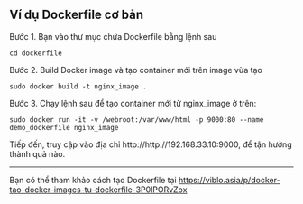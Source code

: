 <article class="markdown-body entry-content container-lg" itemprop="text">
  <h1>Ví dụ Dockerfile cơ bản</h1>
  <p>Bước 1. Bạn vào thư mục chứa Dockerfile bằng lệnh sau</p>
  <pre><code>cd dockerfile</code></pre>
  <p>Bước 2. Build Docker image và tạo container mới trên image vừa tạo</p>
  <pre><code>sudo docker build -t nginx_image .</code></pre>
  <p>Bước 3. Chạy lệnh sau để tạo container mới từ nginx_image ở trên:</p>
  <pre><code>sudo docker run -it -v /webroot:/var/www/html -p 9000:80 --name demo_dockerfile nginx_image</code></pre>
  <p>Tiếp đến, truy cập vào địa chỉ http://http://192.168.33.10:9000, để tận hưởng thành quả nào.</p>
  <hr>
  <p>Bạn có thể tham khảo cách tạo Dockerfile tại <a href="https://viblo.asia/p/docker-tao-docker-images-tu-dockerfile-3P0lPORvZox" rel="nofollow">https://viblo.asia/p/docker-tao-docker-images-tu-dockerfile-3P0lPORvZox</a></p>
</article>
